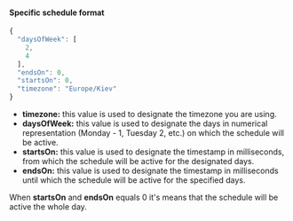 #### Specific schedule format

```javascript
{
  "daysOfWeek": [
    2,
    4
  ],
  "endsOn": 0,
  "startsOn": 0,
  "timezone": "Europe/Kiev"
}
```

<ul>
<li>
<b>timezone:</b> this value is used to designate the timezone you are using.
</li>
<li>
<b>daysOfWeek:</b> this value is used to designate the days in numerical representation (Monday - 1, Tuesday 2, etc.) on which the schedule will be active.
</li>
<li>
<b>startsOn:</b> this value is used to designate the timestamp in milliseconds, from which the schedule will be active for the designated days.
</li>
<li>
<b>endsOn:</b> this value is used to designate the timestamp in milliseconds until which the schedule will be active for the specified days.
</li>
</ul>
When <b>startsOn</b> and <b>endsOn</b> equals 0 it's means that the schedule will be active the whole day.